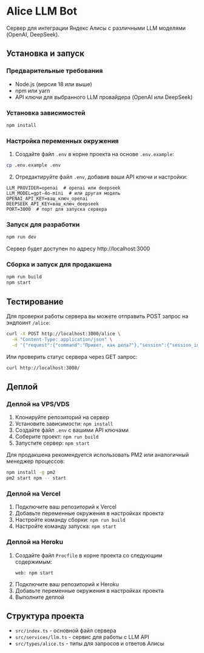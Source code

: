 # Alice LLM Bot

Сервер для интеграции Яндекс Алисы с различными LLM моделями (OpenAI, DeepSeek).

## Установка и запуск

### Предварительные требования

- Node.js (версия 18 или выше)
- npm или yarn
- API ключи для выбранного LLM провайдера (OpenAI или DeepSeek)

### Установка зависимостей

```bash
npm install
```

### Настройка переменных окружения

1. Создайте файл `.env` в корне проекта на основе `.env.example`:

```bash
cp .env.example .env
```

2. Отредактируйте файл `.env`, добавив ваши API ключи и настройки:

```
LLM_PROVIDER=openai  # openai или deepseek
LLM_MODEL=gpt-4o-mini  # или другая модель
OPENAI_API_KEY=ваш_ключ_openai
DEEPSEEK_API_KEY=ваш_ключ_deepseek
PORT=3000  # порт для запуска сервера
```

### Запуск для разработки

```bash
npm run dev
```

Сервер будет доступен по адресу http://localhost:3000

### Сборка и запуск для продакшена

```bash
npm run build
npm start
```

## Тестирование

Для проверки работы сервера вы можете отправить POST запрос на эндпоинт `/alice`:

```bash
curl -X POST http://localhost:3000/alice \
  -H "Content-Type: application/json" \
  -d '{"request":{"command":"Привет, как дела?"},"session":{"session_id":"test"},"version":"1.0"}'
```

Или проверить статус сервера через GET запрос:

```bash
curl http://localhost:3000/
```

## Деплой

### Деплой на VPS/VDS

1. Клонируйте репозиторий на сервер
2. Установите зависимости: `npm install`
3. Создайте файл `.env` с вашими API ключами
4. Соберите проект: `npm run build`
5. Запустите сервер: `npm start`

Для продакшена рекомендуется использовать PM2 или аналогичный менеджер процессов:

```bash
npm install -g pm2
pm2 start npm -- start
```

### Деплой на Vercel

1. Подключите ваш репозиторий к Vercel
2. Добавьте переменные окружения в настройках проекта
3. Настройте команду сборки: `npm run build`
4. Настройте команду запуска: `npm start`

### Деплой на Heroku

1. Создайте файл `Procfile` в корне проекта со следующим содержимым:
   ```
   web: npm start
   ```
2. Подключите ваш репозиторий к Heroku
3. Добавьте переменные окружения в настройках проекта
4. Выполните деплой

## Структура проекта

- `src/index.ts` - основной файл сервера
- `src/services/llm.ts` - сервис для работы с LLM API
- `src/types/alice.ts` - типы для запросов и ответов Алисы